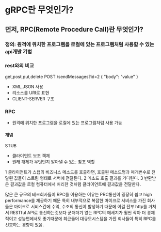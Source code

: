 # gRPC란 무엇인가?
## 먼저, RPC(Remote Procedure Call)란 무엇인가?

### 정의: 원격에 위치한 프로그램을 로컬에 있는 프로그램처럼 사용할 수 있는 api개발 기법

### rest와의 비교
get,post,put,delete
POST /sendMessages?id=2
{
    "body": "value"
}
- XML,JSON 사용
- 리소스를 URI로 표현
- CLIENT-SERVER 구조

### RPC
- 원격에 위치한 프로그램을 로컬에 있는 프로그램처럼 사용 가능
#### 개념
STUB
- 클라이언트 보조 객체
- 원래 개체가 무엇인지 알아낼 수 있는 참조 역할

1 클라이언트가 스텁의 비즈니스 메소드를 호출하면, 호출된 메소드명과 매개변수로 전달된 값들이 스트림 형태로 서버에 전달된다.
2 메소드 호출 결과를 기다린다.
3 반환받은 결과값을 로컬 컴퓨터에서 처리한 것처럼 클라이언트에 결과값을 전달한다.

많은 큰 규모의 테크회사들이 RPC를 이용하는 이유는 PRC통신이 굉장히 쉽고 high performance를 제공하기 때문 특히 내부적으로 복잡한 마이크로 서비스를 가진 회사들은 마이크로 서비스간에 수억, 수조의 통신이 발생하기 때문에 이걸 전부 http를 거쳐서 RESTful API로 통신하는것보다 군더더기 없는 RPC의 메세지가 훨씬 작아 더 경제적이고 성능면에서도 좋기때문에 최근들어 대규모시스템을 가진 회사들이 특히 RPC를 선호하는 경향이 있음.
